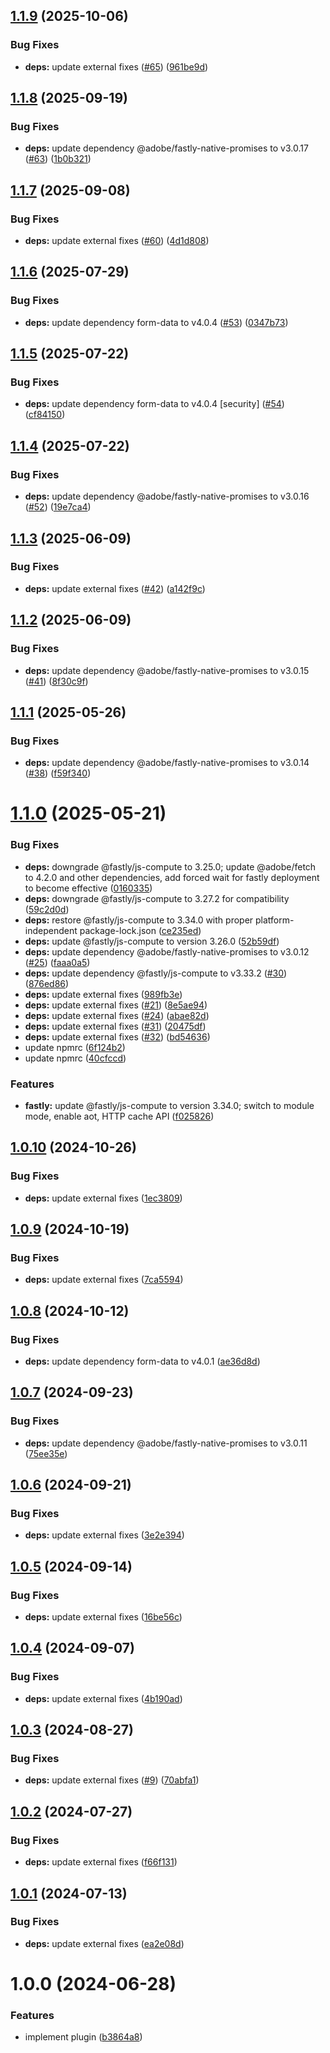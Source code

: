 ## [1.1.9](https://github.com/adobe/helix-deploy-plugin-edge/compare/v1.1.8...v1.1.9) (2025-10-06)


### Bug Fixes

* **deps:** update external fixes ([#65](https://github.com/adobe/helix-deploy-plugin-edge/issues/65)) ([961be9d](https://github.com/adobe/helix-deploy-plugin-edge/commit/961be9d761b9316aa2a336478517bd4a54736dd9))

## [1.1.8](https://github.com/adobe/helix-deploy-plugin-edge/compare/v1.1.7...v1.1.8) (2025-09-19)


### Bug Fixes

* **deps:** update dependency @adobe/fastly-native-promises to v3.0.17 ([#63](https://github.com/adobe/helix-deploy-plugin-edge/issues/63)) ([1b0b321](https://github.com/adobe/helix-deploy-plugin-edge/commit/1b0b3214fb45524f0a33db86f29c0ba106df91e7))

## [1.1.7](https://github.com/adobe/helix-deploy-plugin-edge/compare/v1.1.6...v1.1.7) (2025-09-08)


### Bug Fixes

* **deps:** update external fixes ([#60](https://github.com/adobe/helix-deploy-plugin-edge/issues/60)) ([4d1d808](https://github.com/adobe/helix-deploy-plugin-edge/commit/4d1d808e965cd6f8c614265c2d4a94de90a7003e))

## [1.1.6](https://github.com/adobe/helix-deploy-plugin-edge/compare/v1.1.5...v1.1.6) (2025-07-29)


### Bug Fixes

* **deps:** update dependency form-data to v4.0.4 ([#53](https://github.com/adobe/helix-deploy-plugin-edge/issues/53)) ([0347b73](https://github.com/adobe/helix-deploy-plugin-edge/commit/0347b7358bbb5cfe607df953b1a6dc048f2fcfde))

## [1.1.5](https://github.com/adobe/helix-deploy-plugin-edge/compare/v1.1.4...v1.1.5) (2025-07-22)


### Bug Fixes

* **deps:** update dependency form-data to v4.0.4 [security] ([#54](https://github.com/adobe/helix-deploy-plugin-edge/issues/54)) ([cf84150](https://github.com/adobe/helix-deploy-plugin-edge/commit/cf84150bf5371268ac17776a168f41764b0851a9))

## [1.1.4](https://github.com/adobe/helix-deploy-plugin-edge/compare/v1.1.3...v1.1.4) (2025-07-22)


### Bug Fixes

* **deps:** update dependency @adobe/fastly-native-promises to v3.0.16 ([#52](https://github.com/adobe/helix-deploy-plugin-edge/issues/52)) ([19e7ca4](https://github.com/adobe/helix-deploy-plugin-edge/commit/19e7ca4bdd6b4ff4e75c384244301e28f301d358))

## [1.1.3](https://github.com/adobe/helix-deploy-plugin-edge/compare/v1.1.2...v1.1.3) (2025-06-09)


### Bug Fixes

* **deps:** update external fixes ([#42](https://github.com/adobe/helix-deploy-plugin-edge/issues/42)) ([a142f9c](https://github.com/adobe/helix-deploy-plugin-edge/commit/a142f9cf15df8e136c392d47d51e7be1a97ff830))

## [1.1.2](https://github.com/adobe/helix-deploy-plugin-edge/compare/v1.1.1...v1.1.2) (2025-06-09)


### Bug Fixes

* **deps:** update dependency @adobe/fastly-native-promises to v3.0.15 ([#41](https://github.com/adobe/helix-deploy-plugin-edge/issues/41)) ([8f30c9f](https://github.com/adobe/helix-deploy-plugin-edge/commit/8f30c9f202aab6b01b125f7166cfef98d1793f34))

## [1.1.1](https://github.com/adobe/helix-deploy-plugin-edge/compare/v1.1.0...v1.1.1) (2025-05-26)


### Bug Fixes

* **deps:** update dependency @adobe/fastly-native-promises to v3.0.14 ([#38](https://github.com/adobe/helix-deploy-plugin-edge/issues/38)) ([f59f340](https://github.com/adobe/helix-deploy-plugin-edge/commit/f59f34066aa5da7dcf0db44f7dbab0f223f26682))

# [1.1.0](https://github.com/adobe/helix-deploy-plugin-edge/compare/v1.0.10...v1.1.0) (2025-05-21)


### Bug Fixes

* **deps:** downgrade @fastly/js-compute to 3.25.0; update @adobe/fetch to 4.2.0 and other dependencies, add forced wait for fastly deployment to become effective ([0160335](https://github.com/adobe/helix-deploy-plugin-edge/commit/016033564baed2aa9a3ae9e4c9abd7cd678f82ac))
* **deps:** downgrade @fastly/js-compute to 3.27.2 for compatibility ([59c2d0d](https://github.com/adobe/helix-deploy-plugin-edge/commit/59c2d0d2bab0444077d128fb38f12098d92fdba3))
* **deps:** restore @fastly/js-compute to 3.34.0 with proper platform-independent package-lock.json ([ce235ed](https://github.com/adobe/helix-deploy-plugin-edge/commit/ce235edb76dcb4452a1e70e8664adc412bead9c7))
* **deps:** update @fastly/js-compute to version 3.26.0 ([52b59df](https://github.com/adobe/helix-deploy-plugin-edge/commit/52b59dfcc391bc312ded836db1c159092e6e6ecf))
* **deps:** update dependency @adobe/fastly-native-promises to v3.0.12 ([#25](https://github.com/adobe/helix-deploy-plugin-edge/issues/25)) ([faaa0a5](https://github.com/adobe/helix-deploy-plugin-edge/commit/faaa0a5b7f5411d8deef7bc3d29213b1d194928a))
* **deps:** update dependency @fastly/js-compute to v3.33.2 ([#30](https://github.com/adobe/helix-deploy-plugin-edge/issues/30)) ([876ed86](https://github.com/adobe/helix-deploy-plugin-edge/commit/876ed8639e7cb68106727040fde9f856bc3d33f6))
* **deps:** update external fixes ([989fb3e](https://github.com/adobe/helix-deploy-plugin-edge/commit/989fb3ee6b31f93aaa903b93448a802d4703c32d))
* **deps:** update external fixes ([#21](https://github.com/adobe/helix-deploy-plugin-edge/issues/21)) ([8e5ae94](https://github.com/adobe/helix-deploy-plugin-edge/commit/8e5ae949e5f66bb6582daa9568af5e9aab99194a))
* **deps:** update external fixes ([#24](https://github.com/adobe/helix-deploy-plugin-edge/issues/24)) ([abae82d](https://github.com/adobe/helix-deploy-plugin-edge/commit/abae82d4a8ba0f07aa34ed05b93127dfd4322495))
* **deps:** update external fixes ([#31](https://github.com/adobe/helix-deploy-plugin-edge/issues/31)) ([20475df](https://github.com/adobe/helix-deploy-plugin-edge/commit/20475df61c92b23ab1cbcea60c1ee1e1ec937ba8))
* **deps:** update external fixes ([#32](https://github.com/adobe/helix-deploy-plugin-edge/issues/32)) ([bd54636](https://github.com/adobe/helix-deploy-plugin-edge/commit/bd5463662a970c4067faee7a01e0fb0567e3f5f8))
* update npmrc ([6f124b2](https://github.com/adobe/helix-deploy-plugin-edge/commit/6f124b2da91845bc294da13b940e91f76ba30a60))
* update npmrc ([40cfccd](https://github.com/adobe/helix-deploy-plugin-edge/commit/40cfccd1d02487a209a9a08638efdd817c2121f8))


### Features

* **fastly:** update @fastly/js-compute to version 3.34.0; switch to module mode, enable aot, HTTP cache API ([f025826](https://github.com/adobe/helix-deploy-plugin-edge/commit/f02582630bf13fcbb0df3f3d31a8347137e91eee))

## [1.0.10](https://github.com/adobe/helix-deploy-plugin-edge/compare/v1.0.9...v1.0.10) (2024-10-26)


### Bug Fixes

* **deps:** update external fixes ([1ec3809](https://github.com/adobe/helix-deploy-plugin-edge/commit/1ec3809cc8689e56125f6a245e0c0e162d2ec029))

## [1.0.9](https://github.com/adobe/helix-deploy-plugin-edge/compare/v1.0.8...v1.0.9) (2024-10-19)


### Bug Fixes

* **deps:** update external fixes ([7ca5594](https://github.com/adobe/helix-deploy-plugin-edge/commit/7ca5594b007898fac6928b2232b9cb762a67a73c))

## [1.0.8](https://github.com/adobe/helix-deploy-plugin-edge/compare/v1.0.7...v1.0.8) (2024-10-12)


### Bug Fixes

* **deps:** update dependency form-data to v4.0.1 ([ae36d8d](https://github.com/adobe/helix-deploy-plugin-edge/commit/ae36d8da208284fad31841df3e0772cf18d2b0d6))

## [1.0.7](https://github.com/adobe/helix-deploy-fastly-compute/compare/v1.0.6...v1.0.7) (2024-09-23)


### Bug Fixes

* **deps:** update dependency @adobe/fastly-native-promises to v3.0.11 ([75ee35e](https://github.com/adobe/helix-deploy-fastly-compute/commit/75ee35e16dd7fd1eb1f693fb4114c9eb1aa376c1))

## [1.0.6](https://github.com/adobe/helix-deploy-fastly-compute/compare/v1.0.5...v1.0.6) (2024-09-21)


### Bug Fixes

* **deps:** update external fixes ([3e2e394](https://github.com/adobe/helix-deploy-fastly-compute/commit/3e2e394f6e113cf32910027a9caa0feb30e00931))

## [1.0.5](https://github.com/adobe/helix-deploy-fastly-compute/compare/v1.0.4...v1.0.5) (2024-09-14)


### Bug Fixes

* **deps:** update external fixes ([16be56c](https://github.com/adobe/helix-deploy-fastly-compute/commit/16be56c805a7f51a9ef16cb5aa2160c710ea5fa0))

## [1.0.4](https://github.com/adobe/helix-deploy-fastly-compute/compare/v1.0.3...v1.0.4) (2024-09-07)


### Bug Fixes

* **deps:** update external fixes ([4b190ad](https://github.com/adobe/helix-deploy-fastly-compute/commit/4b190adbbd1e6e80a0df5d81c0659f90cb4de004))

## [1.0.3](https://github.com/adobe/helix-deploy-fastly-compute/compare/v1.0.2...v1.0.3) (2024-08-27)


### Bug Fixes

* **deps:** update external fixes ([#9](https://github.com/adobe/helix-deploy-fastly-compute/issues/9)) ([70abfa1](https://github.com/adobe/helix-deploy-fastly-compute/commit/70abfa118a87746ba0629edd595076dcd0a50ee6))

## [1.0.2](https://github.com/adobe/helix-deploy-fastly-compute/compare/v1.0.1...v1.0.2) (2024-07-27)


### Bug Fixes

* **deps:** update external fixes ([f66f131](https://github.com/adobe/helix-deploy-fastly-compute/commit/f66f131b621f083103ed45f5a7cb1cce99c350e5))

## [1.0.1](https://github.com/adobe/helix-deploy-fastly-compute/compare/v1.0.0...v1.0.1) (2024-07-13)


### Bug Fixes

* **deps:** update external fixes ([ea2e08d](https://github.com/adobe/helix-deploy-fastly-compute/commit/ea2e08d8616163a4aec0e8ef1261ba12794d2dc1))

# 1.0.0 (2024-06-28)


### Features

* implement plugin ([b3864a8](https://github.com/adobe/helix-deploy-fastly-compute/commit/b3864a8e258e212dfe3e0180914a4ee09726b071))
